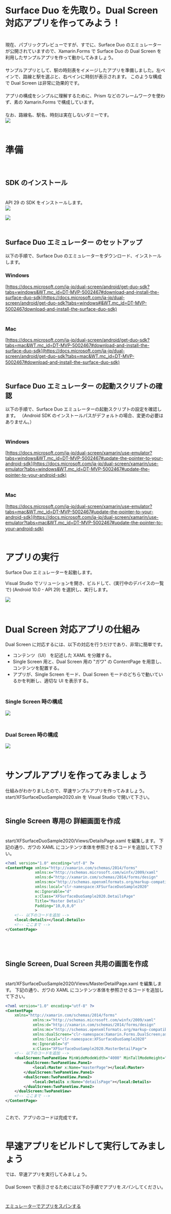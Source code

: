 # Surface Duo を先取り。Dual Screen 対応アプリを作ってみよう！
　  
現在、パブリックプレビューですが、すでに、Surface Duo のエミュレーターが公開されていますので、Xamarin.Forms で Surface Duo の Dual Screen を利用したサンプルアプリを作って動かしてみましょう。
　  
　  
サンプルアプリとして、駅の時刻表をイメージしたアプリを準備しました。左ペインで、路線と駅を選ぶと、右ペインに時刻が表示されます。
このような構成で Dual Screen は非常に効果的です。
　  
　  
アプリの構成をシンプルに理解するために、Prism などのフレームワークを使わず、素の Xamarin.Forms で構成しています。
　  
　  
なお、路線名、駅名、時刻は実在しないダミーです。
　  
![](https://github.com/TomohiroSuzuki128/XFSurfaceDuoSample2020/blob/master/images/001.png?raw=true)
　  
　  
# 準備 #
　  
## SDK のインストール ##
　  
API 29 の SDK をインストールします。
　  
![](https://github.com/TomohiroSuzuki128/XFSurfaceDuoSample2020/blob/master/images/010.png?raw=true)
  
![](https://github.com/TomohiroSuzuki128/XFSurfaceDuoSample2020/blob/master/images/011.png?raw=true)
　  
　  
## Surface Duo エミュレーター のセットアップ ##
以下の手順で、Surface Duo のエミュレーターをダウンロード、インストールします。
　  
### Windows ###
  
[https://docs.microsoft.com/ja-jp/dual-screen/android/get-duo-sdk?tabs=windows&WT.mc_id=DT-MVP-5002467#download-and-install-the-surface-duo-sdk](https://docs.microsoft.com/ja-jp/dual-screen/android/get-duo-sdk?tabs=windows#&WT.mc_id=DT-MVP-5002467download-and-install-the-surface-duo-sdk)
　  
　  
### Mac ###
  
[https://docs.microsoft.com/ja-jp/dual-screen/android/get-duo-sdk?tabs=mac&WT.mc_id=DT-MVP-5002467#download-and-install-the-surface-duo-sdk](https://docs.microsoft.com/ja-jp/dual-screen/android/get-duo-sdk?tabs=mac&WT.mc_id=DT-MVP-5002467#download-and-install-the-surface-duo-sdk)
　  
　  
## Surface Duo エミュレーター の起動スクリプトの確認 ##
以下の手順で、Surface Duo エミュレーターの起動スクリプトの設定を確認します。
（Android SDK のインストールパスがデフォルトの場合、変更の必要はありません。）
　  
　  
### Windows ###
  
[https://docs.microsoft.com/ja-jp/dual-screen/xamarin/use-emulator?tabs=windows&WT.mc_id=DT-MVP-5002467#update-the-pointer-to-your-android-sdk](https://docs.microsoft.com/ja-jp/dual-screen/xamarin/use-emulator?tabs=windows&WT.mc_id=DT-MVP-5002467#update-the-pointer-to-your-android-sdk)
　  
　  
### Mac ###
  
[https://docs.microsoft.com/ja-jp/dual-screen/xamarin/use-emulator?tabs=mac&WT.mc_id=DT-MVP-5002467#update-the-pointer-to-your-android-sdk](https://docs.microsoft.com/ja-jp/dual-screen/xamarin/use-emulator?tabs=mac&WT.mc_id=DT-MVP-5002467#update-the-pointer-to-your-android-sdk)
　  
　  
# アプリの実行 #
  
Surface Duo エミュレーターを起動します。
  
Visual Studio でソリューションを開き、ビルドして、(実行中のデバイスの一覧で) <build> (Android 10.0 - API 29) を選択し、実行します。
  
![](https://github.com/TomohiroSuzuki128/XFSurfaceDuoSample2020/blob/master/images/012.png?raw=true)
　  
　  
# Dual Screen 対応アプリの仕組み #
  
Dual Screen に対応するには、以下の対応を行うだけであり、非常に簡単です。
  
- コンテンツ（UI） を記述した XAML を分離する。
- Single Screen 用と、Dual Screen 用の "ガワ" の ContentPage を用意し、コンテンツを配置する。
- アプリが、Single Screen モード、Dual Screen モードのどちらで動いているかを判断し、適切な UI を表示する。
　  
　  
### Single Screen 時の構成 ###
  
![](https://github.com/TomohiroSuzuki128/XFSurfaceDuoSample2020/blob/master/images/021.png?raw=true)
　  
　  
### Dual Screen 時の構成 ###
  
![](https://github.com/TomohiroSuzuki128/XFSurfaceDuoSample2020/blob/master/images/020.png?raw=true)
　  
　  
# サンプルアプリを作ってみましょう #
  
仕組みがわかりましたので、早速サンプルアプリを作ってみましょう。
　  
start/XFSurfaceDuoSample2020.sln を Visual Studio で開いて下さい。
　  
　  
## Single Screen 専用の 詳細画面を作成 ##
　  
start/XFSurfaceDuoSample2020/Views/DetailsPage.xaml を編集します。
下記の通り、ガワの XAML にコンテンツ本体を参照させるコードを追加して下さい。
　  
```xml
<?xml version="1.0" encoding="utf-8" ?>
<ContentPage xmlns="http://xamarin.com/schemas/2014/forms"
             xmlns:x="http://schemas.microsoft.com/winfx/2009/xaml"
             xmlns:d="http://xamarin.com/schemas/2014/forms/design"
             xmlns:mc="http://schemas.openxmlformats.org/markup-compatibility/2006"
             xmlns:local="clr-namespace:XFSurfaceDuoSample2020"
             mc:Ignorable="d"
             x:Class="XFSurfaceDuoSample2020.DetailsPage"
             Title="Master Details"
             Padding="10,0,0,0"
             >
    <!-- 以下のコードを追加 -->
    <local:Details></local:Details>
    <!-- ここまで -->
</ContentPage>
```
　  
　  
##  Single Screen, Dual Screen 共用の画面を作成 ##
　  
start/XFSurfaceDuoSample2020/Views/MasterDetailPage.xaml を編集します。
下記の通り、ガワの XAML にコンテンツ本体を参照させるコードを追加して下さい。
　  
```xml
<?xml version="1.0" encoding="utf-8" ?>
<ContentPage
    xmlns="http://xamarin.com/schemas/2014/forms"
            xmlns:x="http://schemas.microsoft.com/winfx/2009/xaml"
            xmlns:d="http://xamarin.com/schemas/2014/forms/design"
            xmlns:mc="http://schemas.openxmlformats.org/markup-compatibility/2006"
            xmlns:dualScreen="clr-namespace:Xamarin.Forms.DualScreen;assembly=Xamarin.Forms.DualScreen"
            xmlns:local="clr-namespace:XFSurfaceDuoSample2020"
            mc:Ignorable="d"
            x:Class="XFSurfaceDuoSample2020.MasterDetailPage">
    <!-- 以下のコードを追加 -->
    <dualScreen:TwoPaneView MinWideModeWidth="4000" MinTallModeHeight="4000">
        <dualScreen:TwoPaneView.Pane1>
            <local:Master x:Name="masterPage"></local:Master>
        </dualScreen:TwoPaneView.Pane1>
        <dualScreen:TwoPaneView.Pane2>
            <local:Details x:Name="detailsPage"></local:Details>
        </dualScreen:TwoPaneView.Pane2>
    </dualScreen:TwoPaneView>
    <!-- ここまで -->
</ContentPage>
```
　  
これで、アプリのコードは完成です。
　  
　  
# 早速アプリをビルドして実行してみましょう #
  
では、早速アプリを実行してみましょう。
　  
　  
Dual Screen で表示させるためには以下の手順でアプリを*スパン*してください。
　  
　  
[エミュレーターでアプリをスパンする](https://docs.microsoft.com/ja-jp/dual-screen/android/use-emulator?tabs=java%2Cwindows&WT.mc_id=DT-MVP-5002467#span-your-app-in-the-emulator)
